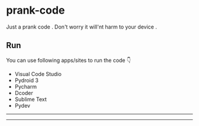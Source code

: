 # prank-code

Just a prank code . Don't worry it will'nt harm to your device .

## Run

You can use following apps/sites to run the code 👇

* Visual Code Studio
* Pydroid 3
* Pycharm
* Dcoder
* Sublime Text
* Pydev

----------------------------------------------------

----------------------------------------------------


